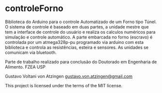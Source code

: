 # controleForno

Biblioteca do Arduino para o controle Automatizado de um Forno típo Túnel. 
O sistema de controle é baseado em duas partes, a unidade mestre que tem a interface de controle do usuário e realiza os calculos numéricos para simulação e controle automático.
A parte embarcada no forno (escravo) é controlada por um atmega328p-pu programado via arduino com esta biblioteca e controla as resistências, esteira e sensores. As unidades se comunicam via bluetooth.

Parte de trabalho realizado para conclusão do Doutorado em Engenharia de Alimento. FZEA USP

Gustavo Voltani von Atzingen
gustavo.von.atzingen@gmail.com

This project is licensed under the terms of the MIT license.
